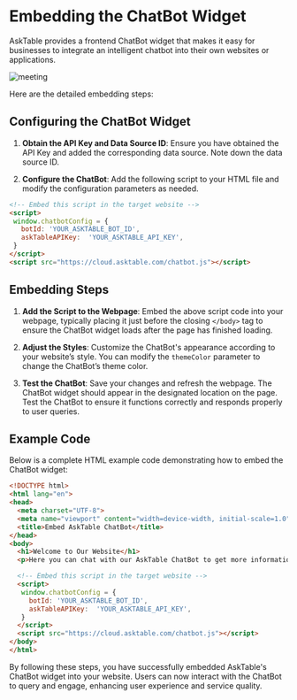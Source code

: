 # Embedding the ChatBot Widget

AskTable provides a frontend ChatBot widget that makes it easy for businesses to integrate an intelligent chatbot into their own websites or applications.

<div class="img-center xlarge">
  <img src="/img/asktable/at_chatbot_case_meeting.png" alt="meeting" />
</div>

Here are the detailed embedding steps:

## Configuring the ChatBot Widget

1. **Obtain the API Key and Data Source ID**: Ensure you have obtained the API Key and added the corresponding data source. Note down the data source ID.

2. **Configure the ChatBot**: Add the following script to your HTML file and modify the configuration parameters as needed.

```html
<!-- Embed this script in the target website -->
<script>
 window.chatbotConfig = {
   botId: 'YOUR_ASKTABLE_BOT_ID',
   askTableAPIKey:  'YOUR_ASKTABLE_API_KEY',
 }
</script>
<script src="https://cloud.asktable.com/chatbot.js"></script>
```

## Embedding Steps

1. **Add the Script to the Webpage**: Embed the above script code into your webpage, typically placing it just before the closing `</body>` tag to ensure the ChatBot widget loads after the page has finished loading.

2. **Adjust the Styles**: Customize the ChatBot's appearance according to your website’s style. You can modify the `themeColor` parameter to change the ChatBot’s theme color.

3. **Test the ChatBot**: Save your changes and refresh the webpage. The ChatBot widget should appear in the designated location on the page. Test the ChatBot to ensure it functions correctly and responds properly to user queries.

## Example Code
Below is a complete HTML example code demonstrating how to embed the ChatBot widget:

```html
<!DOCTYPE html>
<html lang="en">
<head>
  <meta charset="UTF-8">
  <meta name="viewport" content="width=device-width, initial-scale=1.0">
  <title>Embed AskTable ChatBot</title>
</head>
<body>
  <h1>Welcome to Our Website</h1>
  <p>Here you can chat with our AskTable ChatBot to get more information.</p>

  <!-- Embed this script in the target website -->
  <script>
   window.chatbotConfig = {
     botId: 'YOUR_ASKTABLE_BOT_ID',
     askTableAPIKey:  'YOUR_ASKTABLE_API_KEY',
   }
  </script>
  <script src="https://cloud.asktable.com/chatbot.js"></script>
</body>
</html>
```

By following these steps, you have successfully embedded AskTable's ChatBot widget into your website. Users can now interact with the ChatBot to query and engage, enhancing user experience and service quality.